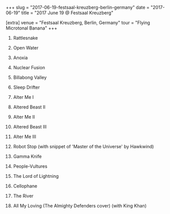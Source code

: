 +++
slug = "2017-06-19-festsaal-kreuzberg-berlin-germany"
date = "2017-06-19"
title = "2017 June 19 @ Festsaal Kreuzberg"

[extra]
venue = "Festsaal Kreuzberg, Berlin, Germany"
tour = "Flying Microtonal Banana"
+++


 1. Rattlesnake

 2. Open Water

 3. Anoxia

 4. Nuclear Fusion

 5. Billabong Valley

 6. Sleep Drifter

 7. Alter Me I

 8. Altered Beast II

 9. Alter Me II

10. Altered Beast III

11. Alter Me III

12. Robot Stop
    (with snippet of 'Master of the Universe' by Hawkwind)

13. Gamma Knife

14. People-Vultures

15. The Lord of Lightning

16. Cellophane

17. The River

18. All My Loving
    (The Almighty Defenders cover) (with King Khan)


